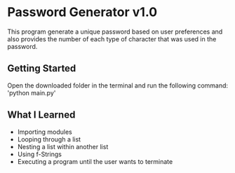 # Password Generator v1.0
This program generate a unique password based on user preferences and also provides the number of each type of character that was used in the password.

## Getting Started
Open the downloaded folder in the terminal and run the following command:
'python main.py'

## What I Learned
* Importing modules 
* Looping through a list 
* Nesting a list within another list
* Using f-Strings
* Executing a program until the user wants to terminate


